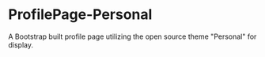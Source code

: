 # ProfilePage-Personal
A Bootstrap built profile page utilizing the open source theme "Personal" for display.
